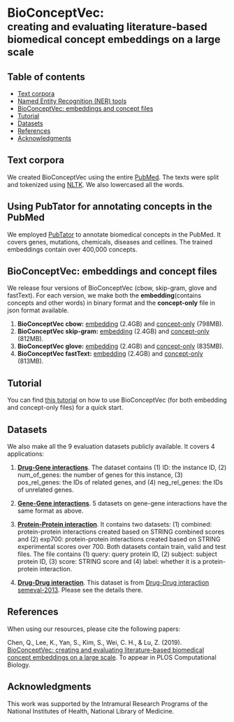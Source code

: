 # BioConceptVec: <br><small>creating and evaluating literature-based biomedical concept embeddings on a large scale</small>


## Table of contents

* [Text corpora](#text-corpora)
* [Named Entity Recognition (NER) tools](#pubtator)
* [BioConceptVec: embeddings and concept files](#bioconceptvec)
* [Tutorial](#tutorial)
* [Datasets](#dataset)
* [References](#references)
* [Acknowledgments](#acknowledgments)


## Text corpora
<a name="text-corpora"></a>
We created BioConceptVec using the entire [PubMed](https://www.ncbi.nlm.nih.gov/pubmed/). The texts were split and tokenized using [NLTK](https://www.nltk.org/). We also lowercased all the words.


## Using PubTator for annotating concepts in the PubMed
<a name="pubtator"></a>
We employed [PubTator](https://www.ncbi.nlm.nih.gov/research/pubtator/) to annotate biomedical concepts in the PubMed. It covers genes, mutations, chemicals, diseases and cellines. The trained embeddings contain over 400,000 concepts.

## BioConceptVec: embeddings and concept files
<a name="bioconceptvec"></a>
We release four versions of BioConceptVec (cbow, skip-gram, glove and fastText). For each version, we make both the **embedding**(contains concepts and other words) in binary format and the **concept-only** file in json format available.

1. **BioConceptVec cbow:** [embedding](https://ftp.ncbi.nlm.nih.gov/pub/lu/BioConceptVec/bioconceptvec_word2vec_cbow.bin) (2.4GB) and [concept-only](https://ftp.ncbi.nlm.nih.gov/pub/lu/BioConceptVec/concept_cbow.json) (798MB).
2. **BioConceptVec skip-gram:** [embedding](https://ftp.ncbi.nlm.nih.gov/pub/lu/BioConceptVec/bioconceptvec_word2vec_skipgram.bin) (2.4GB) and [concept-only](https://ftp.ncbi.nlm.nih.gov/pub/lu/BioConceptVec/concept_skip.json) (812MB).
3. **BioConceptVec glove:** [embedding](https://ftp.ncbi.nlm.nih.gov/pub/lu/BioConceptVec/bioconceptvec_glove.bin) (2.4GB) and [concept-only](https://ftp.ncbi.nlm.nih.gov/pub/lu/BioConceptVec/concept_glove.json) (835MB).
4. **BioConceptVec fastText:** [embedding](https://ftp.ncbi.nlm.nih.gov/pub/lu/BioConceptVec/bioconceptvec_fasttext.bin) (2.4GB) and [concept-only](https://ftp.ncbi.nlm.nih.gov/pub/lu/BioConceptVec/concept_fast.json) (813MB).


## Tutorial
<a name="pubtator"></a>
You can find [this tutorial](https://github.com/ncbi-nlp/BioConceptVec/blob/master/bioconcept_tutorial.ipynb) on how to use BioConceptVec (for both embedding and concept-only files) for a quick start.

## Datasets
<a name="dataset"></a>
We also make all the 9 evaluation datasets publicly available. It covers 4 applications:

1. [**Drug-Gene interactions**](https://github.com/ncbi-nlp/BioConceptVec/tree/master/datasets/drug_gene_interactions). The dataset contains (1) ID: the instance ID, (2) num_of_genes: the number of genes for this instance, (3) pos_rel_genes: the IDs of related genes, and (4) neg_rel_genes: the IDs of unrelated genes.

2. [**Gene-Gene interactions**](https://github.com/ncbi-nlp/BioConceptVec/tree/master/datasets/gene_gene_interactions). 5 datasets on gene-gene interactions have the same format as above.

3. [**Protein-Protein interaction**](https://github.com/ncbi-nlp/BioConceptVec/tree/master/datasets/protein_protein_interactions). It contains two datasets: (1) combined: protein-protein interactions created based on STRING combined scores and (2) exp700: protein-protein interactions created based on STRING experimental scores over 700. Both datasets contain train, valid and test files. The file contains (1) query: query protein ID, (2) subject: subject protein ID, (3) score: STRING score and (4) label: whether it is a protein-protein interaction.

4. [**Drug-Drug interaction**](https://github.com/ncbi-nlp/BioConceptVec/tree/master/datasets/drug_drug_interactions). This dataset is from [Drug-Drug interaction semeval-2013](https://www.cs.york.ac.uk/semeval-2013/task9/). Please see the details there.

## References
When using our resources, please cite the following papers:

Chen, Q., Lee, K., Yan, S., Kim, S., Wei, C. H., & Lu, Z. (2019). [BioConceptVec: creating and evaluating literature-based biomedical concept embeddings on a large scale](https://arxiv.org/ftp/arxiv/papers/1912/1912.10846.pdf). To appear in PLOS Computational Biology.

## Acknowledgments
<a name="acknowledgments"></a>
This work was supported by the Intramural Research Programs of the National Institutes of Health, National Library of Medicine. 
